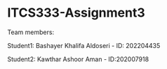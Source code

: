 # ITCS333-Assignment3
Team members:

Student1: Bashayer Khalifa Aldoseri - ID: 202204435

Student2: Kawthar Ashoor Aman - ID:202007918
